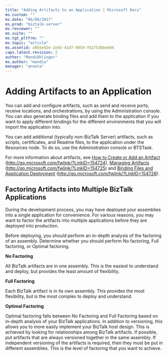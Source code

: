 ```yaml
---
title: "Adding Artifacts to an Application | Microsoft Docs"
ms.custom: ""
ms.date: "06/08/2017"
ms.prod: "biztalk-server"
ms.reviewer: ""
ms.suite: ""
ms.tgt_pltfrm: ""
ms.topic: "article"
ms.assetid: a9b5e92e-2e55-41d7-9959-f62753bbeb04
caps.latest.revision: 2
author: "MandiOhlinger"
ms.author: "mandia"
manager: "anneta"
---
```

# Adding Artifacts to an Application
You can add and configure artifacts, such as send and receive ports, receive locations, and orchestrations, by using the Administration console. You can also generate binding files and add them to the application if you want to apply different bindings for the different environments that you will import the application into.  
  
 You can add additional (typically non-BizTalk Server) artifacts, such as scripts, certificates, and Readme files, to the application under the Resources node. To do so, use the Administration console or BTSTask.  
  
 For more information about artifacts, see [How to Create or Add an Artifact](http://go.microsoft.com/fwlink/?LinkID=154724) (http://go.microsoft.com/fwlink/?LinkID=154724), [Managing Artifacts](http://go.microsoft.com/fwlink/?LinkID=154725) (http://go.microsoft.com/fwlink/?LinkID=154725) and [Binding Files and Application Deployment](http://go.microsoft.com/fwlink/?LinkID=154726) (http://go.microsoft.com/fwlink/?LinkID=154726).  
  
## Factoring Artifacts into Multiple BizTalk Applications  
 During the development process, you may have deployed your assemblies into a single application for convenience. For various reasons, you may want to factor the artifacts into multiple applications before they are deployed into production.  
  
 Before deploying, you should perform an in-depth analysis of the factoring of an assembly. Determine whether you should perform No factoring, Full factoring, or Optimal factoring.  
  
 **No Factoring**  
  
 All BizTalk artifacts are in one assembly. This is the easiest to understand and deploy, but provides the least amount of flexibility.  
  
 **Full Factoring**  
  
 Each BizTalk artifact is in its own assembly. This provides the most flexibility, but is the most complex to deploy and understand.  
  
 **Optimal Factoring**  
  
 Optimal factoring falls between No Factoring and Full Factoring based on in-depth analysis of your BizTalk applications. In addition to versioning, this allows you to more easily implement your BizTalk host design. This is achieved by looking for relationships among BizTalk artifacts. If possible, put artifacts that are always versioned together in the same assembly. If independent versioning of the artifacts is required, then they must be put in different assemblies. This is the level of factoring that you want to achieve.